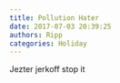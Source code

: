 ```yaml
---
title: Pollution Hater
date: 2017-07-03 20:39:25
authors: Ripp
categories: Holiday
---
```


 Jezter jerkoff stop it